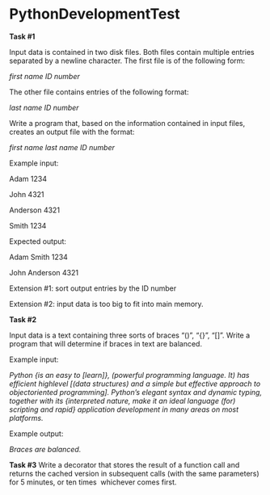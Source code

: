 # PythonDevelopmentTest

**Task #1**

Input data is contained in two disk files. Both files contain multiple entries separated by a
newline character. The first file is of the following form:

*first name    ID number*
  
The other file contains entries of the following format:
  
*last name    ID number*
  
Write a program that, based on the information contained in input files, creates an output file
with the format:
  
*first name     last name     ID number*
  
Example input:
  
Adam 1234
  
John 4321

Anderson 4321

Smith 1234

Expected output:

Adam Smith 1234

John Anderson 4321

Extension #1: sort output entries by the ID number

Extension #2: input data is too big to fit into main memory.




**Task #2**

Input data is a text containing three sorts of braces “()”, “{}”, “[]”. Write a program that will
determine if braces in text are balanced.

Example input:

*Python {is an easy to [learn]}, (powerful programming language. It)
has efficient high­level [(data structures) and a simple but
effective approach to object­oriented programming]. Python’s elegant
syntax and dynamic typing, together with its {interpreted nature,
make it an ideal language (for) scripting and rapid} application
development in many areas on most platforms.*

Example output:

*Braces are balanced.*

**Task #3**
Write a decorator that stores the result of a function call and returns the cached version in
subsequent calls (with the same parameters) for 5 minutes, or ten times ­­ whichever comes
first.
